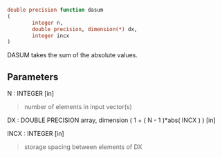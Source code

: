 ```fortran
double precision function dasum
(
        integer n,
        double precision, dimension(*) dx,
        integer incx
)
```

DASUM takes the sum of the absolute values.

## Parameters
N : INTEGER [in]
> number of elements in input vector(s)

DX : DOUBLE PRECISION array, dimension ( 1 + ( N - 1 )*abs( INCX ) ) [in]

INCX : INTEGER [in]
> storage spacing between elements of DX
